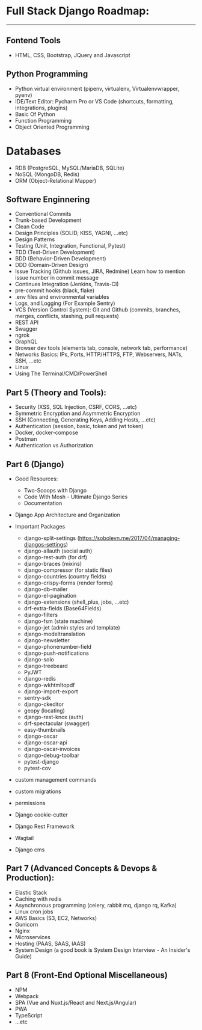 # Full Stack Django Roadmap:

-------------------

## Fontend Tools
- HTML, CSS, Bootstrap, JQuery and Javascript

## Python Programming
- Python virtual environment (pipenv, virtualenv, Virtualenvwrapper, pyenv) 
- IDE/Text Editor:
      Pycharm Pro or VS Code (shortcuts, formatting, integrations, plugins)
- Basic Of Python
- Function Programming
- Object Oriented Programming    

# Databases
- RDB (PostgreSQL, MySQL/MariaDB, SQLite)
- NoSQL (MongoDB, Redis)
- ORM (Object-Relational Mapper)
  
## Software Enginnering
- Conventional Commits
- Trunk-based Development
- Clean Code
- Design Principles (SOLID, KISS, YAGNI, ...etc)
- Design Patterns
- Testing (Unit, Integration, Functional, Pytest)
- TDD (Test-Driven Development)
- BDD (Behavior-Driven Development)
- DDD (Domain-Driven Design)
- Issue Tracking (Github issues, JIRA, Redmine) Learn how to mention issue number in commit message
- Continues Integration (Jenkins, Travis-CI)
- pre-commit hooks (black, flake) 
- .env files and environmental variables 
- Logs, and Logging (For Example Sentry)
- VCS (Version Control System):
    Git and Github (commits, branches, merges, conflicts, stashing, pull requests)
- REST API
- Swagger
- ngrok
- GraphQL
- Browser dev tools (elements tab, console, network tab, performance) 
- Networks Basics:
    IPs, Ports, HTTP/HTTPS, FTP, Webservers, NATs, SSH, ...etc
- Linux
- Using The Terminal/CMD/PowerShell

## Part 5 (Theory and Tools):
- Security (XSS, SQL Injection, CSRF, CORS, ...etc)
- Symmetric Encryption and Asymmetric Encryption
- SSH (Connecting, Generating Keys, Adding Hosts, ...etc)
- Authentication (session, basic, token and jwt token)
- Docker, docker-compose
- Postman
- Authentication vs Authorization


## Part 6 (Django)
- Good Resources:
  - Two-Scoops with Django
  - Code With Mosh - Ultimate Django Series
  - Documentation
- Django App Architecture and Organization
- Important Packages
  - django-split-settings (https://sobolevn.me/2017/04/managing-djangos-settings)
  - django-allauth (social auth)
  - django-rest-auth (for drf)
  - django-braces (mixins)
  - django-compressor (for static files)
  - django-countries (country fields)
  - django-crispy-forms (render forms)
  - django-db-mailer
  - django-el-pagination
  - django-extensions (shell_plus, jobs, ...etc)
  - drf-extra-fields (Base64Fields)
  - django-filters
  - django-fsm (state machine)
  - django-jet (admin styles and template)
  - django-modeltranslation
  - django-newsletter
  - django-phonenumber-field
  - django-push-notifications
  - django-solo
  - django-treebeard
  - PyJWT
  - django-redis
  - django-wkhtmltopdf
  - django-import-export
  - sentry-sdk
  - django-ckeditor
  - geopy (locating)
  - django-rest-knox (auth)
  - drf-spectacular (swagger)
  - easy-thumbnails
  - django-oscar
  - django-oscar-api
  - django-oscar-invoices
  - django-debug-toolbar
  - pytest-django
  - pytest-cov

- custom management commands 
- custom migrations 
- permissions 
- Django cookie-cutter
- Django Rest Framework
- Wagtail 
- Django cms

## Part 7 (Advanced Concepts & Devops & Production):
- Elastic Stack
- Caching with redis
- Asynchronous programming (celery, rabbit mq, django rq, Kafka) 
- Linux cron jobs
- AWS Basics (S3, EC2, Networks)
- Gunicorn
- Nginx
- Microservices
- Hosting (PAAS, SAAS, IAAS)
- System Design (a good book is System Design Interview - An Insider's Guide)


## Part 8 (Front-End Optional Miscellaneous)
- NPM
- Webpack  
- SPA (Vue and Nuxt.js/React and Next.js/Angular)
- PWA
- TypeScript
- ...etc
